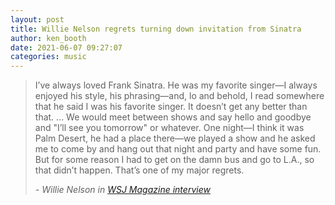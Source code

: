```yaml
---
layout: post
title: Willie Nelson regrets turning down invitation from Sinatra
author: ken_booth
date: 2021-06-07 09:27:07
categories: music
---
```

> I’ve always loved Frank Sinatra. He was my favorite singer—I always enjoyed his style, his phrasing—and, lo and behold, I read somewhere that he said I was his favorite singer. It doesn’t get any better than that. ... We would meet between shows and say hello and goodbye and "I’ll see you tomorrow" or whatever. One night—I think it was Palm Desert, he had a place there—we played a show and he asked me to come by and hang out that night and party and have some fun. But for some reason I had to get on the damn bus and go to L.A., so that didn’t happen. That’s one of my major regrets.
>
> *\- Willie Nelson in [WSJ Magazine interview](https://www.wsj.com/articles/willie-nelson-interview-profile-11622635975)*